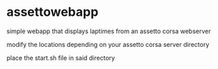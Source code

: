 # assettowebapp
simple webapp that displays laptimes from an assetto corsa webserver


modify the locations depending on your assetto corsa server directory

place the start.sh file in said directory
